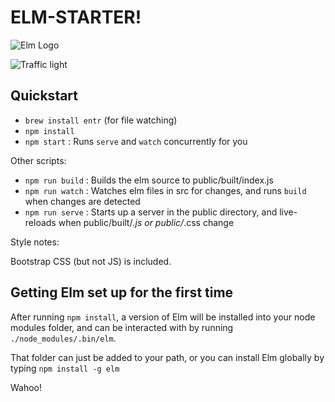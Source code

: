 # ELM-STARTER!

![Elm Logo](https://cloud.githubusercontent.com/assets/1227109/15035161/e3ec838a-123b-11e6-8d3a-ca0f4b0106c8.png)

![Traffic light](https://cloud.githubusercontent.com/assets/1227109/9126376/c2e91d9a-3c69-11e5-86fd-f8119155447c.png)


## Quickstart

 - `brew install entr` (for file watching)
 - `npm install`
 - `npm start` : Runs `serve` and `watch` concurrently for you


Other scripts:

 - `npm run build` : Builds the elm source to public/built/index.js
 - `npm run watch` : Watches elm files in src for changes, and runs `build` when changes are detected
 - `npm run serve` : Starts up a server in the public directory, and live-reloads when public/built/*.js or public/*.css change

Style notes:

  Bootstrap CSS (but not JS) is included.

## Getting Elm set up for the first time

After running `npm install`, a version of Elm will be installed into your
node modules folder, and can be interacted with by running `./node_modules/.bin/elm`.

That folder can just be added to your path, or you can install Elm globally
by typing `npm install -g elm`

Wahoo!
